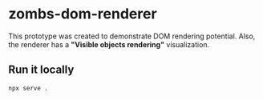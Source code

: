 # zombs-dom-renderer

This prototype was created to demonstrate DOM rendering potential. Also, the renderer has a **"Visible objects rendering"** visualization.

## Run it locally

`npx serve .`
